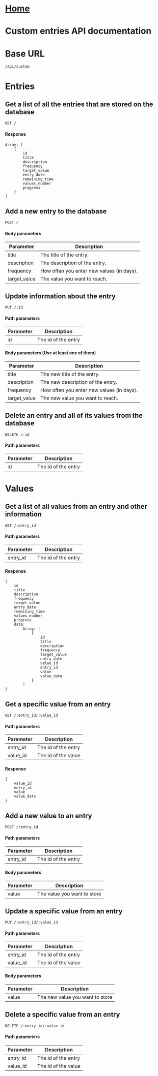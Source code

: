 # [Home](../README.md)
# Custom entries API documentation

# Base URL
    /api/custom



# Entries

## Get a list of all the entries that are stored on the database
`GET /`
#### Response
````
Array: [
    {
        id
        title
        description
        frequency
        target_value
        entry_date
        remaining_time
        values_number
        progress
    }
]
````



## Add a new entry to the database
`POST /`
#### Body parameters
Parameter | Description
--- | ---
title | The title of the entry.
description | The description of the entry.
frequency | How often you enter new values (in days). 
target_value | The value you want to reach.



## Update information about the entry
`PUT /:id`
#### Path parameters
Parameter | Description
--- | ---
id | The id of the entry

#### Body parameters (Use at least one of them)
Parameter | Description
--- | ---
title | The new title of the entry.
description | The new description of the entry.
frequency | How often you enter new values (in days).
target_value | The new value you want to reach.



## Delete an entry and all of its values from the database
`DELETE /:id`
#### Path parameters
Parameter | Description
--- | ---
id | The id of the entry



# Values

## Get a list of all values from an entry and other information
`GET /:entry_id`  
#### Path parameters
Parameter | Description
--- | ---
entry_id | The id of the entry

#### Response
````
{
    id
    title
    description
    frequency
    target_value
    entry_date
    remaining_time
    values_number
    progress
    data: 
        Array: [
            {
                id
                title
                description
                frequency
                target_value
                entry_date
                value_id
                entry_id
                value
                value_date
            }
        ]
}
````



## Get a specific value from an entry
`GET /:entry_id/:value_id`
#### Path parameters
Parameter | Description
--- | ---
entry_id | The id of the entry
value_id | The id of the value

#### Response
````
{
    value_id
    entry_id
    value
    value_date
}
````



## Add a new value to an entry
`POST /:entry_id`  
#### Path parameters
Parameter | Description
--- | ---
entry_id | The id of the entry

#### Body parameters
Parameter | Description
--- | ---
value | The value you want to store



## Update a specific value from an entry
`PUT /:entry_id/:value_id`
#### Path parameters
Parameter | Description
--- | ---
entry_id | The id of the entry
value_id | The id of the value

#### Body parameters
Parameter | Description
--- | ---
value | The new value you want to store



## Delete a specific value from an entry
`DELETE /:entry_id/:value_id`
#### Path parameters
Parameter | Description
--- | ---
entry_id | The id of the entry
value_id | The id of the value